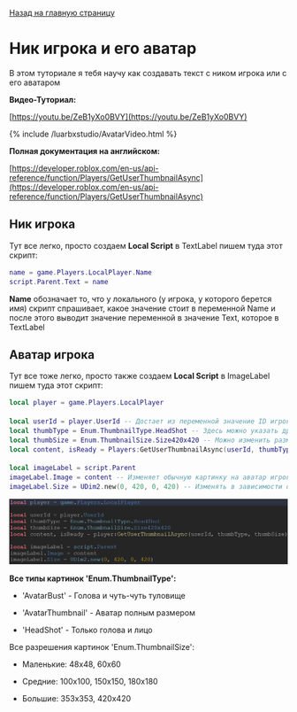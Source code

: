 [Назад на главную страницу](/)
# Ник игрока и его аватар

В этом туториале я тебя научу как создавать текст с ником игрока или с его аватаром

**Видео-Туториал:**

[https://youtu.be/ZeB1yXo0BVY](https://youtu.be/ZeB1yXo0BVY)

{% include /luarbxstudio/AvatarVideo.html %}

**Полная документация на английском:**

[https://developer.roblox.com/en-us/api-reference/function/Players/GetUserThumbnailAsync](https://developer.roblox.com/en-us/api-reference/function/Players/GetUserThumbnailAsync)

## Ник игрока
Тут все легко, просто создаем **Local Script** в TextLabel пишем туда этот скрипт:
````lua
name = game.Players.LocalPlayer.Name
script.Parent.Text = name
````
**Name** обозначает то, что у локального (у игрока, у которого берется имя) скрипт спрашивает, какое значение стоит в переменной Name и после этого выводит значение переменной в значение Text, которое в TextLabel
## Аватар игрока
Тут все тоже легко, просто также создаем **Local Script** в ImageLabel пишем туда этот скрипт:
````lua
local player = game.Players.LocalPlayer
 
local userId = player.UserId -- Достает из переменной значение ID игрока
local thumbType = Enum.ThumbnailType.HeadShot -- Здесь можно указать другой тип
local thumbSize = Enum.ThumbnailSize.Size420x420 -- Можно изменить размер картинки на другой, а именно на: 48x48, 60x60, 100x100, 150x150, 180x180, 353x353, 420x420
local content, isReady = Players:GetUserThumbnailAsync(userId, thumbType, thumbSize) -- если все готово
 
local imageLabel = script.Parent
imageLabel.Image = content -- Изменяет обычную картинку на аватар игрока
imageLabel.Size = UDim2.new(0, 420, 0, 420) -- Изменять в зависимости от того, какой параметр выбран в ThubnailSize
````
![template2](/images/avatarcode.png)
 
**Все типы картинок 'Enum.ThumbnailType':**

- 'AvatarBust' - Голова и чуть-чуть туловище

- 'AvatarThumbnail' - Аватар полным размером

- 'HeadShot' - Только голова и лицо

Все разрешения картинок 'Enum.ThumbnailSize':
 - Маленькие: 48x48, 60x60

 - Средние: 100x100, 150x150, 180x180
 
 - Большие: 353x353, 420x420
